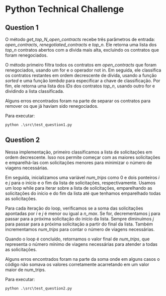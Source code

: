 # Python Technical Challenge


## Question 1

O método *get_top_N_open_contracts* recebe três parâmetros de entrada: *open_contracts*, *renegotiated_contracts* e *top_n*. Ele retorna uma lista dos *top_n* contratos abertos com a dívida mais alta, excluindo os contratos que foram renegociados.

O método primeiro filtra todos os contratos em *open_contracts* que foram renegociados, usando um for e o operador not in. Em seguida, ele classifica os contratos restantes em ordem decrescente de dívida, usando a função *sorted* e uma função *lambda* para especificar a chave de classificação. Por fim, ele retorna uma lista dos *IDs* dos contratos *top_n*, usando outro for e dividindo a lista classificada.

Alguns erros encontrados foram na parte de separar os contratos para remover os que já haviam sido renegociados.

Para executar:

    python .\src\test_question1.py

## Question 2

Nessa implementação, primeiro classificamos a lista de solicitações em ordem decrescente. Isso nos permite começar com as maiores solicitações e emparelhá-las com solicitações menores para minimizar o número de viagens necessárias.

Em seguida, inicializamos uma variável *num_trips* como 0 e dois ponteiros *i* e *j* para o início e o fim da lista de solicitações, respectivamente. Usamos um loop while para iterar sobre a lista de solicitações, emparelhando as solicitações do início e do fim da lista até que tenhamos emparelhado todas as solicitações.

Para cada iteração do loop, verificamos se a soma das solicitações apontadas por *i* e *j* é menor ou igual a *n_max*. Se for, decrementamos j para passar para a próxima solicitação do início da lista. Sempre diminuímos *j* para passar para a próxima solicitação a partir do final da lista. Também incrementamos *num_trips* para contar o número de viagens necessárias.

Quando o loop é concluído, retornamos o valor final de *num_trips*, que representa o número mínimo de viagens necessárias para atender a todas as solicitações.

Alguns erros encontrados foram na parte da soma onde em alguns casos o código não somava os valores corretamente acarretando em um valor maior de num_trips.

Para executar:

    python .\src\test_question2.py
